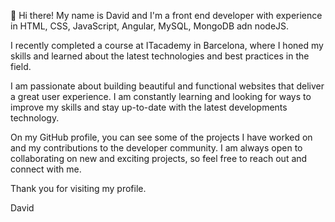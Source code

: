 👋 Hi there! My name is David and I'm a front end developer with experience in HTML, CSS, JavaScript, Angular, MySQL, MongoDB adn nodeJS. 

I recently completed a course at ITacademy in Barcelona, where I honed my skills and learned about the latest technologies and best practices in the field.

I am passionate about building beautiful and functional websites that deliver a great user experience. I am constantly learning and looking for ways to improve my skills and stay up-to-date with the latest developments technology.

On my GitHub profile, you can see some of the projects I have worked on and my contributions to the developer community. I am always open to collaborating on new and exciting projects, so feel free to reach out and connect with me.

Thank you for visiting my profile.

David

